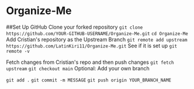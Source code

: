 # Organize-Me

##Set Up GitHub
Clone your forked repository
`git clone https://github.com/YOUR-GITHUB-USERNAME/Organize-Me.git`
`cd Organize-Me`
Add Cristian's repository as the Upstream Branch
`git remote add upstream https://github.com/LatinKiri11/Organize-Me.git`
See if it is set up
`git remote -v`

Fetch changes from Cristian's repo and then push changes
`git fetch upstream`
`git checkout main`
Optional: Add your own branch

`git add .`
`git commit -m MESSAGE`
`git push origin YOUR_BRANCH_NAME`

